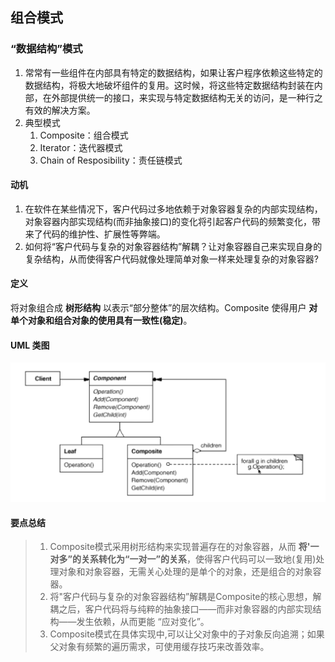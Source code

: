 ## 组合模式

### “数据结构”模式

1. 常常有一些组件在内部具有特定的数据结构，如果让客户程序依赖这些特定的数据结构，将极大地破坏组件的复用。这时候，将这些特定数据结构封装在内部，在外部提供统一的接口，来实现与特定数据结构无关的访问，是一种行之有效的解决方案。
2. 典型模式
   1. Composite：组合模式
   2. Iterator：迭代器模式
   3. Chain of Resposibility：责任链模式

#### 动机

1. 在软件在某些情况下，客户代码过多地依赖于对象容器复杂的内部实现结构，对象容器内部实现结构(而非抽象接口)的变化将引起客户代码的频繁变化，带来了代码的维护性、扩展性等弊端。
2. 如何将“客户代码与复杂的对象容器结构”解耦？让对象容器自己来实现自身的复杂结构，从而使得客户代码就像处理简单对象一样来处理复杂的对象容器?

#### 定义

将对象组合成 **树形结构** 以表示“部分整体”的层次结构。Composite 使得用户 **对单个对象和组合对象的使用具有一致性(稳定)**。

#### UML 类图

![](figure/Component.png)

#### 要点总结

> 1. Composite模式采用树形结构来实现普遍存在的对象容器，从而 **将'一对多”的关系转化为“一对一”的关系**，使得客户代码可以一致地(复用)处理对象和对象容器，无需关心处理的是单个的对象，还是组合的对象容器。
> 2. 将"客户代码与复杂的对象容器结构”解耦是Composite的核心思想，解耦之后，客户代码将与纯粹的抽象接口——而非对象容器的内部实现结构——发生依赖，从而更能 “应对变化”。
> 3. Composite模式在具体实现中,可以让父对象中的子对象反向追溯；如果父对象有频繁的遍历需求，可使用缓存技巧来改善效率。